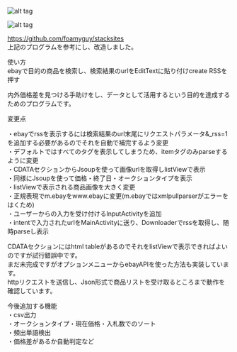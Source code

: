 ![alt tag](http://s1.gazo.cc/up/221739.png)


![alt tag](http://s1.gazo.cc/up/221740.png)


https://github.com/foamyguy/stacksites  
上記のプログラムを参考にし、改造しました。    

使い方  
ebayで目的の商品を検索し、検索結果のurlをEditTextに貼り付けcreate RSSを押す

内外価格差を見つける手助けをし、データとして活用するという目的を達成するためのプログラムです。

変更点

・ebayでrssを表示するには検索結果のurl末尾にリクエストパラメータ&_rss=1を追加する必要があるのでそれを自動で補完するよう変更  
・デフォルトではすべてのタグを表示してしまうため、itemタグのみparseするように変更  
・CDATAセクションからJsoupを使って画像urlを取得しlistViewで表示  
・同様にJsoupを使って価格・終了日・オークションタイプを表示  
・listViewで表示される商品画像を大きく変更  
・正規表現でm.ebayをwww.ebayに変更(m.ebayではxmlpullparserがエラーをはくため)  
・ユーザーからの入力を受け付けるInputActivityを追加  
・intentで入力されたurlをMainActivityに送り、Downloaderでrssを取得し、随時parseし表示


CDATAセクションにはhtml tableがあるのでそれをlistViewで表示できればよいのですが試行錯誤中です。  
まだ未完成ですがオプションメニューからebayAPIを使った方法も実装しています。  
httpリクエストを送信し、Json形式で商品リストを受け取るところまで動作を確認しています。

今後追加する機能  
・csv出力  
・オークションタイプ・現在価格・入札数でのソート  
・頻出単語検出  
・価格差があるか自動判定など

　

